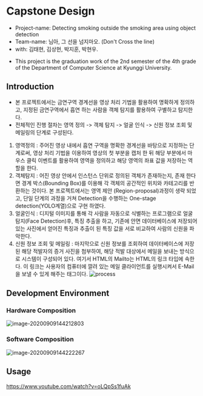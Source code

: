 # Capstone Design

 + Project-name: Detecting smoking outside the smoking area using object detection
 + Team-name: 님아, 그 선을 넘지마오. (Don't Cross the line)
 + with: 김태현, 김상현, 박지훈, 박현우.

* This project is the graduation work of the 2nd semester of the 4th grade of the Department of Computer Science at Kyunggi University.



## Introduction

 + 본 프로젝트에서는 금연구역 경계선을 영상 처리 기법을 활용하여  명확하게 정의하고,  지정된 금연구역에서 흡연 하는 사람을 객체 탐지를 활용하여 구별하고 탐지한다.
 + 전체적인 진행 절차는 영역 정의 -> 객체 탐지 -> 얼굴 인식 -> 신원 정보 조회 및 메일링의 단계로 구성된다.

  1. 영역정의 : 주어진 영상 내에서 흡연 구역을 명확한 경계선을 바탕으로 지정하는 단계로써, 영상 처리 기법을 이용하여 영상의 첫 부분을 캡처 한 뒤 해당 부분에서 마우스 클릭 이벤트를 활용하여 영역을 정의하고 해당 영역의 좌표 값을 저장하는 역할을 한다.
  2. 객체탐지 : 어진 영상 안에서 인스턴스 단위로 정의된 객체가 존재하는지, 존재 한다면 경계 박스(Bounding Box)를 이용해 각 객체의 공간적인 위치와 카테고리를 반환하는 것이다. 본 프로젝트에서는 영역 제안 (Region-proposal)과정이 생략 되었고, 단일 단계의 과정을 거쳐 Detection을 수행하는 One-stage detection(YOLO계열)으로 구현 하였다.
  3. 얼굴인식 : 디지털 이미지를 통해 각 사람을 자동으로 식별하는 프로그램으로 얼굴 탐지(Face Detection)후, 특징 추출을 하고, 기존에 안면 데이터베이스에 저장되어 있는 사진에서 얻어진 특징과 추출이 된 특징 값을 서로 비교하여 사람의 신원을 파악한다. 
  4. 신원 정보 조회 및 메일링 : 마지막으로 신원 정보를 조회하여 데이터베이스에 저장된 해당 적발자의 증거 사진을 첨부하여, 해당 적발 대상에서 메일을 보내는 방식으로 시스템이 구성되어 있다. 여기서 HTML의 Mailto는 HTML의 링크 타입에 속한다. 이 링크는 사용자의 컴퓨터에 깔려 있는 메일 클라이언트를 실행시켜서 E-Mail을 보낼 수 있게 해주는 태그이다. 
     ![process](https://user-images.githubusercontent.com/62137510/92366301-ef5fa080-f12f-11ea-8c99-74f897e4c4eb.PNG)



## Development Environment

### Hardware Composition

![image-20200909144212803](C:\Users\user33\AppData\Roaming\Typora\typora-user-images\image-20200909144212803.png)



### Software Composition

![image-20200909144222267](C:\Users\user33\AppData\Roaming\Typora\typora-user-images\image-20200909144222267.png)



## Usage

https://www.youtube.com/watch?v=oLQpSs1fuAk
